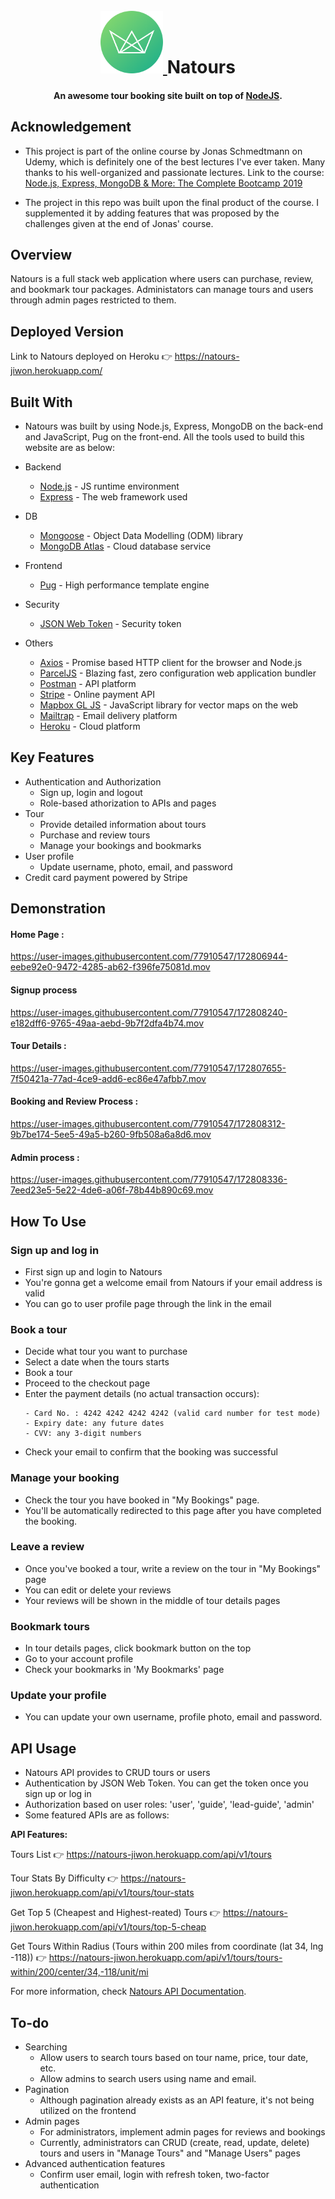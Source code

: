 <h1 align="center">
  <br>
  <a href="https://natours-jiwon.herokuapp.com/">
    <img src="https://github.com/wn5865/natour/blob/main/public/img/logo-green-round.png" alt="Natours" width="100">
  </a>
  Natours
</h1>

<h4 align="center">An awesome tour booking site built on top of <a href="https://nodejs.org/en/" target="_blank">NodeJS</a>.</h4>

## Acknowledgement

- This project is part of the online course by Jonas Schmedtmann on Udemy, which
  is definitely one of the best lectures I've ever taken. Many thanks to his
  well-organized and passionate lectures. Link to the course: [Node.js, Express,
  MongoDB & More: The Complete Bootcamp
  2019](https://www.udemy.com/course/nodejs-express-mongodb-bootcamp/)

- The project in this repo was built upon the final product of the course. I
  supplemented it by adding features that was proposed by the challenges given at the
  end of Jonas' course.

## Overview

Natours is a full stack web application where users can purchase, review, and
bookmark tour packages. Administators can manage tours and users through admin
pages restricted to them.

## Deployed Version

Link to Natours deployed on Heroku 👉 https://natours-jiwon.herokuapp.com/

## Built With

- Natours was built by using Node.js, Express, MongoDB on the back-end and
  JavaScript, Pug on the front-end. All the tools used to build this website
  are as below:

- Backend

  - [Node.js](https://nodejs.org/en/) - JS runtime environment
  - [Express](http://expressjs.com/) - The web framework used

- DB

  - [Mongoose](https://mongoosejs.com/) - Object Data Modelling (ODM) library
  - [MongoDB Atlas](https://www.mongodb.com/cloud/atlas) - Cloud database service

- Frontend

  - [Pug](https://pugjs.org/api/getting-started.html) - High performance template engine

- Security

  - [JSON Web Token](https://jwt.io/) - Security token

- Others
  - [Axios](https://axios-http.com/) - Promise based HTTP client for the browser and Node.js
  - [ParcelJS](https://parceljs.org/) - Blazing fast, zero configuration web application bundler
  - [Postman](https://www.getpostman.com/) - API platform
  - [Stripe](https://stripe.com/) - Online payment API
  - [Mapbox GL JS](https://www.mapbox.com/mapbox-gljs) - JavaScript library for vector maps on the web
  - [Mailtrap](https://mailtrap.io/) - Email delivery platform
  - [Heroku](https://www.heroku.com/) - Cloud platform

## Key Features

- Authentication and Authorization
  - Sign up, login and logout
  - Role-based athorization to APIs and pages
- Tour
  - Provide detailed information about tours
  - Purchase and review tours
  - Manage your bookings and bookmarks
- User profile
  - Update username, photo, email, and password
- Credit card payment powered by Stripe

## Demonstration

#### Home Page :

https://user-images.githubusercontent.com/77910547/172806944-eebe92e0-9472-4285-ab62-f396fe75081d.mov

#### Signup process

https://user-images.githubusercontent.com/77910547/172808240-e182dff6-9765-49aa-aebd-9b7f2dfa4b74.mov

#### Tour Details :

https://user-images.githubusercontent.com/77910547/172807655-7f50421a-77ad-4ce9-add6-ec86e47afbb7.mov

#### Booking and Review Process :

https://user-images.githubusercontent.com/77910547/172808312-9b7be174-5ee5-49a5-b260-9fb508a6a8d6.mov

#### Admin process :

https://user-images.githubusercontent.com/77910547/172808336-7eed23e5-5e22-4de6-a06f-78b44b890c69.mov

## How To Use

### Sign up and log in

- First sign up and login to Natours
- You're gonna get a welcome email from Natours if your email address is valid
- You can go to user profile page through the link in the email

### Book a tour

- Decide what tour you want to purchase
- Select a date when the tours starts
- Book a tour
- Proceed to the checkout page
- Enter the payment details (no actual transaction occurs):
  ```
  - Card No. : 4242 4242 4242 4242 (valid card number for test mode)
  - Expiry date: any future dates
  - CVV: any 3-digit numbers
  ```
- Check your email to confirm that the booking was successful

### Manage your booking

- Check the tour you have booked in "My Bookings" page.
- You'll be automatically redirected to this page after you have completed the booking.

### Leave a review

- Once you've booked a tour, write a review on the tour in "My Bookings" page
- You can edit or delete your reviews
- Your reviews will be shown in the middle of tour details pages

### Bookmark tours

- In tour details pages, click bookmark button on the top
- Go to your account profile
- Check your bookmarks in 'My Bookmarks' page

### Update your profile

- You can update your own username, profile photo, email and password.

## API Usage

- Natours API provides to CRUD tours or users
- Authentication by JSON Web Token. You can get the token once you sign up or log in
- Authorization based on user roles: 'user', 'guide', 'lead-guide', 'admin'
- Some featured APIs are as follows:

<b> API Features: </b>

Tours List 👉 https://natours-jiwon.herokuapp.com/api/v1/tours

Tour Stats By Difficulty 👉 https://natours-jiwon.herokuapp.com/api/v1/tours/tour-stats

Get Top 5 (Cheapest and Highest-reated) Tours 👉 https://natours-jiwon.herokuapp.com/api/v1/tours/top-5-cheap

Get Tours Within Radius (Tours within 200 miles from coordinate (lat 34, lng -118)) 👉 https://natours-jiwon.herokuapp.com/api/v1/tours/tours-within/200/center/34,-118/unit/mi

For more information, check [Natours API Documentation](https://documenter.getpostman.com/view/19710567/UyxbqVHb).

## To-do

- Searching
  - Allow users to search tours based on tour name, price, tour date, etc.
  - Allow admins to search users using name and email.
- Pagination
  - Although pagination already exists as an API feature, it's not being
    utilized on the frontend
- Admin pages
  - For administrators, implement admin pages for reviews and bookings
  - Currently, administrators can CRUD (create, read, update, delete) tours and
    users in "Manage Tours" and "Manage Users" pages
- Advanced authentication features
  - Confirm user email, login with refresh token, two-factor authentication
